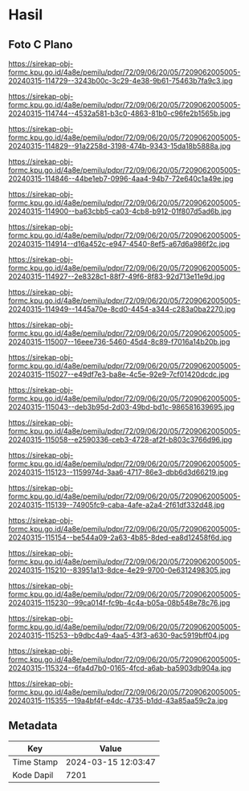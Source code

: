 # Hasil

## Foto C Plano

https://sirekap-obj-formc.kpu.go.id/4a8e/pemilu/pdpr/72/09/06/20/05/7209062005005-20240315-114729--3243b00c-3c29-4e38-9b61-75463b7fa9c3.jpg

https://sirekap-obj-formc.kpu.go.id/4a8e/pemilu/pdpr/72/09/06/20/05/7209062005005-20240315-114744--4532a581-b3c0-4863-81b0-c96fe2b1565b.jpg

https://sirekap-obj-formc.kpu.go.id/4a8e/pemilu/pdpr/72/09/06/20/05/7209062005005-20240315-114829--91a2258d-3198-474b-9343-15da18b5888a.jpg

https://sirekap-obj-formc.kpu.go.id/4a8e/pemilu/pdpr/72/09/06/20/05/7209062005005-20240315-114846--44be1eb7-0996-4aa4-94b7-72e640c1a49e.jpg

https://sirekap-obj-formc.kpu.go.id/4a8e/pemilu/pdpr/72/09/06/20/05/7209062005005-20240315-114900--ba63cbb5-ca03-4cb8-b912-01f807d5ad6b.jpg

https://sirekap-obj-formc.kpu.go.id/4a8e/pemilu/pdpr/72/09/06/20/05/7209062005005-20240315-114914--d16a452c-e947-4540-8ef5-a67d6a986f2c.jpg

https://sirekap-obj-formc.kpu.go.id/4a8e/pemilu/pdpr/72/09/06/20/05/7209062005005-20240315-114927--2e8328c1-88f7-49f6-8f83-92d713e11e9d.jpg

https://sirekap-obj-formc.kpu.go.id/4a8e/pemilu/pdpr/72/09/06/20/05/7209062005005-20240315-114949--1445a70e-8cd0-4454-a344-c283a0ba2270.jpg

https://sirekap-obj-formc.kpu.go.id/4a8e/pemilu/pdpr/72/09/06/20/05/7209062005005-20240315-115007--16eee736-5460-45d4-8c89-f7016a14b20b.jpg

https://sirekap-obj-formc.kpu.go.id/4a8e/pemilu/pdpr/72/09/06/20/05/7209062005005-20240315-115027--e49df7e3-ba8e-4c5e-92e9-7cf01420dcdc.jpg

https://sirekap-obj-formc.kpu.go.id/4a8e/pemilu/pdpr/72/09/06/20/05/7209062005005-20240315-115043--deb3b95d-2d03-49bd-bd1c-986581639695.jpg

https://sirekap-obj-formc.kpu.go.id/4a8e/pemilu/pdpr/72/09/06/20/05/7209062005005-20240315-115058--e2590336-ceb3-4728-af2f-b803c3766d96.jpg

https://sirekap-obj-formc.kpu.go.id/4a8e/pemilu/pdpr/72/09/06/20/05/7209062005005-20240315-115123--1159974d-3aa6-4717-86e3-dbb6d3d66219.jpg

https://sirekap-obj-formc.kpu.go.id/4a8e/pemilu/pdpr/72/09/06/20/05/7209062005005-20240315-115139--74905fc9-caba-4afe-a2a4-2f61df332d48.jpg

https://sirekap-obj-formc.kpu.go.id/4a8e/pemilu/pdpr/72/09/06/20/05/7209062005005-20240315-115154--be544a09-2a63-4b85-8ded-ea8d12458f6d.jpg

https://sirekap-obj-formc.kpu.go.id/4a8e/pemilu/pdpr/72/09/06/20/05/7209062005005-20240315-115210--83951a13-8dce-4e29-9700-0e6312498305.jpg

https://sirekap-obj-formc.kpu.go.id/4a8e/pemilu/pdpr/72/09/06/20/05/7209062005005-20240315-115230--99ca014f-fc9b-4c4a-b05a-08b548e78c76.jpg

https://sirekap-obj-formc.kpu.go.id/4a8e/pemilu/pdpr/72/09/06/20/05/7209062005005-20240315-115253--b9dbc4a9-4aa5-43f3-a630-9ac5919bff04.jpg

https://sirekap-obj-formc.kpu.go.id/4a8e/pemilu/pdpr/72/09/06/20/05/7209062005005-20240315-115324--6fa4d7b0-0165-4fcd-a6ab-ba5903db904a.jpg

https://sirekap-obj-formc.kpu.go.id/4a8e/pemilu/pdpr/72/09/06/20/05/7209062005005-20240315-115355--19a4bf4f-e4dc-4735-b1dd-43a85aa59c2a.jpg


## Metadata

| Key        | Value               |
| ---------- | ------------------- |
| Time Stamp | 2024-03-15 12:03:47 |
| Kode Dapil | 7201                |




